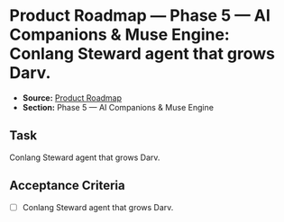 # Product Roadmap — Phase 5 — AI Companions & Muse Engine: Conlang Steward agent that grows Darv.

- **Source:** [Product Roadmap](docs/product-roadmap.md)
- **Section:** Phase 5 — AI Companions & Muse Engine

## Task
Conlang Steward agent that grows Darv.

## Acceptance Criteria
- [ ] Conlang Steward agent that grows Darv.
